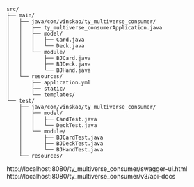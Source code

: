 ```
src/
├── main/
│   ├── java/com/vinskao/ty_multiverse_consumer/
│   │   ├── ty_multiverse_consumerApplication.java
│   │   ├── model/
│   │   │   ├── Card.java
│   │   │   └── Deck.java
│   │   └── module/
│   │       ├── BJCard.java
│   │       ├── BJDeck.java
│   │       └── BJHand.java
│   └── resources/
│       ├── application.yml
│       ├── static/
│       └── templates/
└── test/
    ├── java/com/vinskao/ty_multiverse_consumer/
    │   ├── model/
    │   │   ├── CardTest.java
    │   │   └── DeckTest.java
    │   └── module/
    │       ├── BJCardTest.java
    │       ├── BJDeckTest.java
    │       └── BJHandTest.java
    └── resources/
```


http://localhost:8080/ty_multiverse_consumer/swagger-ui.html
http://localhost:8080/ty_multiverse_consumer/v3/api-docs
